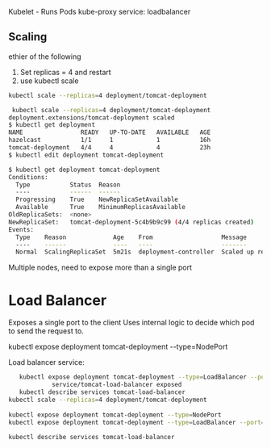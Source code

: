 

Kubelet - Runs Pods
kube-proxy service: loadbalancer

## Scaling
ethier of the following
1. Set replicas = 4 and restart
2. use kubectl scale

```sh
kubectl scale --replicas=4 deployment/tomcat-deployment

 kubectl scale --replicas=4 deployment/tomcat-deployment
deployment.extensions/tomcat-deployment scaled
$ kubectl get deployment
NAME                READY   UP-TO-DATE   AVAILABLE   AGE
hazelcast           1/1     1            1           16h
tomcat-deployment   4/4     4            4           23h
$ kubectl edit deployment tomcat-deployment

$ kubectl get deployment tomcat-deployment
Conditions:
  Type           Status  Reason
  ----           ------  ------
  Progressing    True    NewReplicaSetAvailable
  Available      True    MinimumReplicasAvailable
OldReplicaSets:  <none>
NewReplicaSet:   tomcat-deployment-5c4b9b9c99 (4/4 replicas created)
Events:
  Type    Reason             Age    From                   Message
  ----    ------             ----   ----                   -------
  Normal  ScalingReplicaSet  5m21s  deployment-controller  Scaled up replica set tomcat-deployment-5c4b9b9c99
  ```

  Multiple nodes, need to expose more than a single port
  # Load Balancer
Exposes a single port to the client
Uses internal logic to decide which pod to send the request to. 

kubectl expose deployment tomcat-deployment --type=NodePort

Load balancer service:
```sh
   kubectl expose deployment tomcat-deployment --type=LoadBalancer --port=8080 --target-port=8080 --name tomcat-load-balancer
            service/tomcat-load-balancer exposed
   kubectl describe services tomcat-load-balancer
kubectl scale --replicas=4 deployment/tomcat-deployment 
 
kubectl expose deployment tomcat-deployment --type=NodePort
kubectl expose deployment tomcat-deployment --type=LoadBalancer --port=8080 --target-port=8080 --name tomcat-load-balancer
 
kubectl describe services tomcat-load-balancer
```
